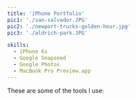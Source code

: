 ```yaml
---
title: 'iPhone Portfolio'
pic1: './san-salvador.JPG'
pic2: './newport-trucks-golden-hour.jpg'
pic3: './aldrich-park.JPG'

skills:
  - iPhone 6s
  - Google Snapseed
  - Google Photos
  - MacBook Pro Preview.app
---
```


These are some of the tools I use:
